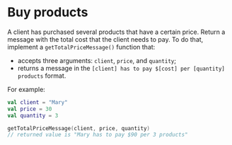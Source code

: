 # Buy products

A client has purchased several products that have a certain price. Return a message with the total cost that the client needs to pay. To do that, implement a `getTotalPriceMessage()` function that:

- accepts three arguments: `client`, `price`, and `quantity`;
- returns a message in the `[client] has to pay $[cost] per [quantity] products` format.

For example:

```kotlin
val client = "Mary"
val price = 30
val quantity = 3

getTotalPriceMessage(client, price, quantity)
// returned value is "Mary has to pay $90 per 3 products"
```
